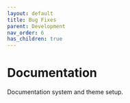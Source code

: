 ```yaml
---
layout: default
title: Bug Fixes
parent: Development
nav_order: 6
has_children: true
---
```


# Documentation

Documentation system and theme setup.
